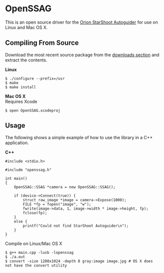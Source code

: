 OpenSSAG
============
This is an open source driver for the [Orion StarShoot
Autoguider](http://www.telescope.com/Astrophotography/Astrophotography-Cameras/Orion-StarShoot-AutoGuider/pc/-1/c/4/sc/58/p/52064.uts) for use on Linux and Mac OS X.

Compiling From Source
---------------------
Download the most recent source package from the [downloads section](https://github.com/CortexAstronomy/OpenSSAG/downloads) and extract the contents.

**Linux**

```
$ ./configure --prefix=/usr
$ make
$ make install
```

**Mac OS X**  
Requires Xcode

```
$ open OpenSSAG.xcodeproj
```

Usage
-----
The following shows a simple example of how to use the library in a C++ application.  

**C++**

```
#include <stdio.h>

#include "openssag.h"

int main()
{
    OpenSSAG::SSAG *camera = new OpenSSAG::SSAG();
    
    if (device->Connect(true)) {
        struct raw_image *image = camera->Expose(1000);
        FILE *fp = fopen("image", "w");
        fwrite(image->data, 1, image->width * image->height, fp);
        fclose(fp);
    }
    else {
        printf("Could not find StarShoot Autoguider\n");
    }
}
```

Compile on Linux/Mac OS X

```
$ g++ main.cpp -lusb -lopenssag
$ ./a.out
$ convert -size 1280x1024 -depth 8 gray:image image.jpg # OS X does not have the convert utility
```
